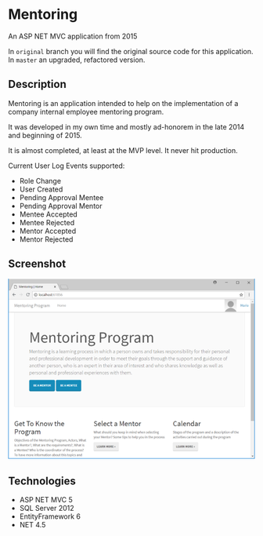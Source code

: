 # Mentoring

An ASP NET MVC application from 2015

In `original` branch you will find the original source code for this application. In `master` an upgraded, refactored version.

## Description

Mentoring is an application intended to help on the  implementation of a company internal employee mentoring program.

It was developed in my own time and mostly ad-honorem in the late 2014 and beginning of 2015. 

It is almost completed, at least at the MVP level. It never hit production.

Current User Log Events supported: 

- Role Change
- User Created
- Pending Approval Mentee
- Pending Approval Mentor
- Mentee Accepted
- Mentee Rejected
- Mentor Accepted
- Mentor Rejected

## Screenshot

![screenshot](https://raw.githubusercontent.com/mamcer/mentoring/master/doc/screenshot.png)

## Technologies

- ASP NET MVC 5
- SQL Server 2012
- EntityFramework 6
- NET 4.5